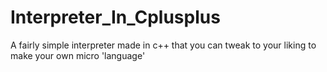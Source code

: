# Interpreter_In_Cplusplus
A fairly simple interpreter made in c++ that you can tweak to your liking to make your own micro 'language'
